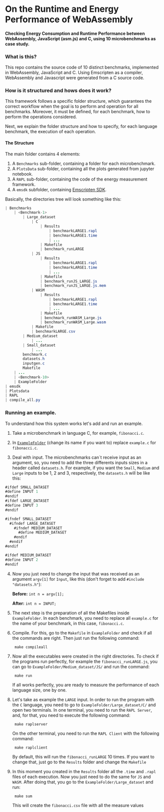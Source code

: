 # On the Runtime and Energy Performance of WebAssembly
#### Checking Energy Consumption and Runtime Performance between WebAssembly, JavaScript (asm.js) and C, using 10 microbenchmarks as case study.

### What is this?

This repo contains the source code of 10 distinct benchmarks, implemented in WebAssembly, JavaScript and C. Using Emscripten as a compiler, WebAssembly and Javascript were generated from a C source code.

### How is it structured and hows does it work?

This framework follows a specific folder structure, which guarantees the correct workflow when the goal is to perform and operation for all benchmarks.
Moreover, it must be defined, for each benchmark, how to perform the operations considered.

Next, we explain the folder structure and how to specify, for each language benchmark, the execution of each operation.

#### The Structure
The main folder contains 4 elements: 
1. A `Benchmarks` sub-folder, containing a folder for each microbenchmark.
2. A `PlotsData` sub-folder, containing all the plots generated from jupyter notebook.
3. A `RAPL` sub-folder, containing the code of the energy measurement framework.
4. A `emsdk` subfolder, containing [Emscripten SDK](https://github.com/emscripten-core/emsdk).

Basically, the directories tree will look something like this:

```Java
| Benchmarks
	| <Benchmark-1>
		| Large_dataset
			| C
				| Results
					| benchmarkLARGE1.rapl
					| benchmarkLARGE1.time
					| ...
				| Makefile
				| benchmark_runLARGE
			| JS
				| Results
					| benchmarkLARGE1.rapl
					| benchmarkLARGE1.time
					| ...
				| Makefile
				| benchmark_runJS_LARGE.js
				| benchmark_runJS_LARGE.js.mem
			| WASM
				| Results
					| benchmarkLARGE1.rapl
					| benchmarkLARGE1.time
					| ...
				| Makefile
				| benchmark_runWASM_Large.js
				| benchmark_runWASM_Large.wasm
			| Makefile
			| benchmarkLARGE.csv
		| Medium_dataset
			| ...
		| Small_dataset
			| ...
		benchmark.c
		datasets.h
		inputgen.c
		Makefile
	| ...
	| <Benchmark-10>
	| ExampleFolder
| emsdk
| Plotsdata
| RAPL
| compile_all.py

```

### Running an example.

To understand how this system works let's add and run an example.

1. Take a microbenchmark in language C, for example, `fibonacci.c`.

2. In [`ExampleFolder`](https://github.com/OnThePerformanceofWebAssembly/PerformanceOfWebAssembly/tree/main/Benchmarks/ExampleFolder) (change its name if you want to) replace `example.c` for `fibonacci.c`.

3. Deal with input. The microbenchmarks can´t receive input as an argument, so, you need to add the three differents inputs sizes in a header called `datasets.h`. For example, if you want the `Small`, `Medium` and `Large` inputs to be 1, 2 and 3, respectively, the `datasets.h` will be like this:

```Java
#ifdef SMALL_DATASET
#define INPUT 1
#endif
#ifdef LARGE_DATASET
#define INPUT 3
#endif

#ifndef SMALL_DATASET
  #ifndef LARGE_DATASET
    #ifndef MEDIUM_DATASET
      #define MEDIUM_DATASET
    #endif
  #endif
#endif

#ifdef MEDIUM_DATASET
#define INPUT 2
#endif
```

4. Now you just need to change the input that was received as an argument `argv[1]` for `Input`, like this (don't forget to add `#include "datasets.h"`):

	**Before:** `int n = argv[1];`
	
	**After:** `int n = INPUT;`

5. The next step is the preparation of all the Makefiles inside `ExampleFolder`. In each benchmark, you need to replace all `example.c` for the name of your benchmark, in this case, `fibonacci.c`.

6. Compile. For this, go to the `Makefile` in `ExampleFolder` and check if all the commands are right. Then just run the following command:
		
		make compileall

7. Now all the executables were created in the right directories. To check if the programs run perfectly, for example the `fibonacci_runLARGE.js`, you can go to `ExampleFolder/Medium_dataset/JS/` and run the command:
		
		make run

	If all works perfectly, you are ready to measure the performance of each language size, one by one.

8. Let's take as example the `LARGE` input. In order to run the program with the `C` language, you need to go to `ExampleFolder/Large_dataset/C/` and open two terminals. In one terminal, you need to run the `RAPL Server`, and, for that, you need to execute the following command:

		make raplserver

	On the other terminal, you need to run the `RAPL Client` with the following command:

		make raplclient

	By default, this will run the `fibonacci_runLARGE` 10 times. If you want to change that, just go to the `Results` folder and change the `Makefile`

9. In this moment you created in the `Results` folder all the `.time` and `.rapl` files of each execution. Now you just need to do the same for `JS` and `WASM`. After doing that, you go to the `ExampleFolder/Large_dataset` and run:

		make sum

	This will create the `fibonacci.csv` file with all the measure values
